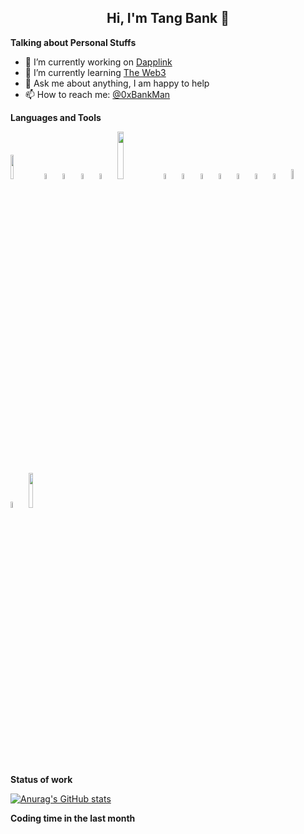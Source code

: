 <h2 align="center"> Hi, I'm Tang Bank 👋</h2>
<!-- Your Personal profile: https://github.com/rzashakeri/beautify-github-profile -->

**Talking about Personal Stuffs**

- 🔭 I’m currently working on  [Dapplink](https://github.com/eniac-x-labs)
- 🌱 I’m currently learning   [The Web3](https://github.com/the-web3)
- 💬 Ask me about anything, I am happy to help
- 📫 How to reach me: [@0xBankMan](https://x.com/0xBankMan)

**Languages and Tools**
  <!-- Your languages and tools. Be careful with the alignment. 
  You can use this sites to get logos: https://www.vectorlogo.zone or https://simpleicons.org/ or https://www.iconfont.cn/
  -->
  
<code><img width="10%" src="https://github.com/user-attachments/assets/b9de2ba5-a852-4275-944c-674b173f42af"></code><!--Golang-->
<code><img width="5%" src="https://github.com/user-attachments/assets/c8c18305-7a73-4675-8bb3-07142103c26f"></code><!--C++-->
<code><img width="5%" src="https://github.com/user-attachments/assets/3ec03dd4-3a18-4b91-8607-1c8ead2d3b3c"></code><!--Rust-->
<code><img width="5%" src="https://github.com/user-attachments/assets/75f0204f-35eb-4ff9-b839-dd79c3cc98ec"></code><!--python-->
<code><img width="5%" src="https://github.com/user-attachments/assets/7f245eb8-d0ab-4531-b5db-a858239fc5e0"></code><!--JavaScript-->
<code><img width="14%" src="https://github.com/user-attachments/assets/6196754c-134c-4ba4-8906-6dfa937121d1"></code><!--mysql-->
<code><img width="5%" src="https://github.com/user-attachments/assets/a12d08b3-72e2-4725-a0ad-2f1604a77163"></code><!--houdini-->
<code><img width="5%" src="https://github.com/user-attachments/assets/cb408001-f306-4dc3-8e8e-259065ca5533"></code><!--solidity-->
<code><img width="5%" src="https://github.com/user-attachments/assets/a2f6bd74-3782-4e0a-ba5f-08ae391709b0"></code><!--Blender-->
<code><img width="5%" src="https://github.com/user-attachments/assets/781b5cff-f3d3-4780-842f-3cc5b3841697"></code><!--After Effects-->
<code><img width="5%" src="https://github.com/user-attachments/assets/0bca5f91-644b-47df-bead-4f1ab93bf232"></code><!--Premiere-->
<code><img width="5%" src="https://github.com/user-attachments/assets/9dc8d55f-7906-4160-86f5-404c66f0d944"></code><!--Drawio-->
<code><img width="5%" src="https://github.com/user-attachments/assets/f2bbda54-46fc-4656-91fb-7d53bf7e0e3a"></code><!--Figma-->
<code><img width="6.5%" src="https://github.com/user-attachments/assets/f24eb3b8-0252-4d2b-8fe1-0e28fd11ba70"></code><!--MasterGo-->
<code><img width="5%" src="https://github.com/user-attachments/assets/ad9117c6-23d6-4a6b-8955-d150dfd89de4"></code><!--Microsoft-Project-->
<code><img width="12%" src="https://github.com/user-attachments/assets/0a648a54-6d4b-47c1-bbdb-ab5b193b5af6"></code><!--Jira-->

**Status of work**
<!-- Your GitHub stats: https://github.com/anuraghazra/github-readme-stats?tab=readme-ov-file -->

[![Anurag's GitHub stats](https://github-readme-stats.vercel.app/api?username=TangBank&theme=shadow_blue&show_icons=true)](https://github.com/anuraghazra/github-readme-stats)

**Coding time in the last month**
<!-- Your Weekly development breakdown: https://github.com/athul/waka-readme -->








